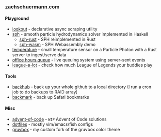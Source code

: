 <!--
### Hi there 👋

**schuermannator/schuermannator** is a ✨ _special_ ✨ repository because its `README.md` (this file) appears on your GitHub profile.

Here are some ideas to get you started:

- 🔭 I’m currently working on ...
- 🌱 I’m currently learning ...
- 👯 I’m looking to collaborate on ...
- 🤔 I’m looking for help with ...
- 💬 Ask me about ...
- 📫 How to reach me: ...
- 😄 Pronouns: ...
- ⚡ Fun fact: ...
-->

### [zachschuermann.com]

#### Playground
- [lookout] - declarative async scraping utility
- [sph] - smooth particle hydrodynamics solver implemented in Haskell
  - [sph-rust] - SPH reimplemented in Rust
  - [sph-wasm] - SPH Webassembly demo
- [temperature] - small temperature sensor on a Particle Photon with a Rust server to ingest/serve data
- [office hours queue][live-wait] - live queuing system using server-sent events 
- [league-a-lot] - check how much League of Legends your buddies play


#### Tools
- [backhub] - back up your whole github to a local directory (I run a cron job to do backups to RAID array)
- [backmark] - back up Safari bookmarks

#### Misc
- [advent-of-code] - `WIP` Advent of Code solutions
- [dotfiles] - mostly vim/emacs/fish configs
- [gruvbox] - my custom fork of the gruvbox color theme

[zachschuermann.com]: https://zachschuermann.com
[lookout]: https://crates.io/crates/lookout
[temperature]: https://temp.zvs.io
[live-wait]: https://oh.zvs.io
[league-a-lot]: https://lol.zvs.io
[sph]: https://github.com/schuermannator/sph
[sph-rust]: https://github.com/schuermannator
[sph-wasm]: https://sph.zvs.io
[backhub]: https://github.com/schuermannator/backhub
[backmark]: https://github.com/schuermannator
[advent-of-code]: https://github.com/schuermannator/advent-of-code
[dotfiles]: https://github.com/schuermannator/dotfiles
[gruvbox]: https://github.com/schuermannator/gruvbox
